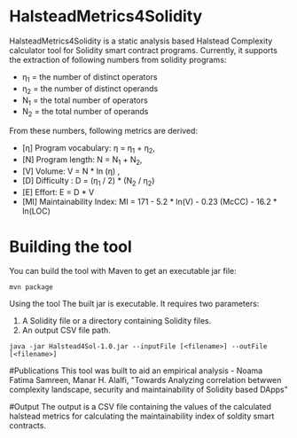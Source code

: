 # HalsteadMetrics4Solidity

HalsteadMetrics4Solidity is a static analysis based Halstead Complexity calculator tool for Solidity smart contract programs. Currently, it supports the extraction of following numbers from solidity programs: 
-  η<sub>1</sub> = the number of distinct operators
-  η<sub>2</sub> = the number of distinct operands
-  N<sub>1</sub> = the total number of operators
-  N<sub>2</sub> = the total number of operands

From these numbers, following metrics are derived:

-  [η] Program vocabulary: η = η<sub>1</sub> + η<sub>2</sub>\,
-  [N] Program length: N = N<sub>1</sub> + N<sub>2</sub>\,
-  [V] Volume: V = N * ln (η) , 
-  [D] Difficulty : D = (η<sub>1</sub> / 2) * (N<sub>2</sub> / η<sub>2</sub>)
-  [E] Effort: E = D * V 
-  [MI] Maintainability Index: MI = 171 - 5.2 * ln(V) - 0.23 (McCC) - 16.2 * ln(LOC)

# Building the tool 
You can build the tool with Maven to get an executable jar file: 
```
mvn package 
```
Using the tool 
The built jar is executable. It requires two parameters: 
1. A Solidity file or a directory containing Solidity files.
2. An output CSV file path.
```
java -jar Halstead4Sol-1.0.jar --inputFile [<filename>] --outFile [<filename>]
```

#Publications
This tool was built to aid an empirical analysis - Noama Fatima Samreen, Manar H. Alalfi, "Towards Analyzing correlation betwwen complexity landscape, security and maintainability of Solidity based DApps"

#Output
The output is a CSV file containing the values of the calculated halstead metrics for calculating the maintainability index of soldity smart contracts. 
